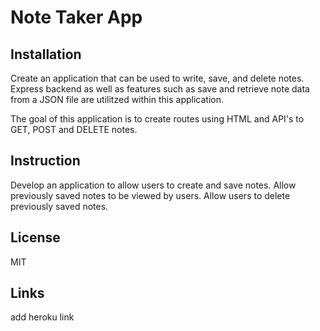 # Note Taker App

## Installation

Create an application that can be used to write, save, and delete notes. Express backend as well as features such as save and retrieve note data from a JSON file are utilitzed within this application.

The goal of this application is to create routes using HTML and API's to GET, POST and DELETE notes.

## Instruction
Develop an application to allow users to create and save notes.
Allow previously saved notes to be viewed by users.
Allow users to delete previously saved notes.

## License
MIT

## Links
add heroku link

